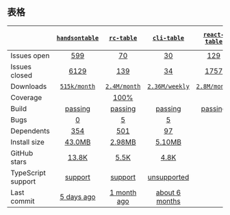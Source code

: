 ## 表格
|   | [`handsontable`][b0] | [`rc-table`][r0] | [`cli-table`][n0] | [`react-table`][k0] | [`@ant-design/pro-table`][a0] |
|---|:---:|:---:|:----:|:----:|:----:|
| Issues open           | [599][IO1] | [70][IO2] | [30][IO3] | [129][IO4] | [117][IO5] |
| Issues closed         | [6129][IC1] | [139][IC2] | [34][IC3] | [1757][IC4] | [2093][IC5] |
| Downloads             | [`515k/month`][DL1] | [`2.4M/month`][DL2] | [`2.36M/weekly`][DL3] | [`2.8M/month`][DL4] | [`23.19K/weekly`][DL5] |
| Coverage              |  | [100%][cover2] |  |  |  |
| Build                 | [passing][bd1] | [passing][bd2] | [passing][bd3] | [passing][bd4] | [unknown][bd5] |
| Bugs                  | [0][bug1] | [5][bug2] | [5][bug3] |
| Dependents            | [354][dep1] | [501][dep2] | [97][dep3] |
| Install size          | [43.0MB][IS1] | [2.98MB][IS2] | [5.10MB][IS3] |
| GitHub stars          | [13.8K][stars1] | [5.5K][stars2] | [4.8K][stars3] |
| TypeScript support    | [support][TS1] | [support][TS2] | [unsupported][TS3] |
| Last commit           | [5 days ago][commits1] | [1 month ago][commits2] | [about 6 months][commits3] |

[b0]: https://github.com/handsontable/handsontable
[r0]: https://github.com/react-component/table
[n0]: https://github.com/Automattic/cli-table
[k0]: https://github.com/tannerlinsley/react-table
[a0]: https://github.com/ant-design/pro-components

[IO1]: https://github.com/handsontable/handsontable/issues
[IO2]: https://github.com/react-component/table/issues
[IO3]: https://github.com/Automattic/cli-table/issues
[IO4]: https://github.com/tannerlinsley/react-table/issues
[IO5]: https://github.com/ant-design/pro-components/issues
[IC1]: https://github.com/handsontable/handsontable/issues
[IC2]: https://github.com/react-component/table/issues
[IC3]: https://github.com/Automattic/cli-table/issues
[IC4]: https://github.com/tannerlinsley/react-table/issues
[IC5]: https://github.com/ant-design/pro-components/issues

[DL1]: https://www.npmjs.com/package/handsontable
[DL2]: https://www.npmjs.com/package/rc-table
[DL3]: https://www.npmjs.com/package/cli-table
[DL4]: https://www.npmjs.com/package/react-table
[DL5]: https://www.npmjs.com/package/@ant-design/pro-table

[cover2]: https://codecov.io/gh/react-component/table/branch/master

[bd1]: https://travis-ci.org/github/handsontable/handsontable
[bd2]: https://travis-ci.org/github/react-component/table
[bd3]: https://travis-ci.org/github/Automattic/cli-table
[bd4]: https://travis-ci.org/github/tannerlinsley/react-table
[bd5]: https://travis-ci.org/github/ant-design/pro-components

[bug1]: https://github.com/react-grid-layout/react-grid-layout/issues
[bug2]: https://github.com/angular/flex-layout/issues?page=1&q=is%3Aissue+is%3Aopen
[bug3]: https://github.com/jbaysolutions/vue-grid-layout/issues

[dep1]: https://www.npmjs.com/package/react-grid-layout
[dep2]: https://www.npmjs.com/package/@angular/flex-layout
[dep3]: https://www.npmjs.com/package/vue-grid-layout

[IS1]: https://packagephobia.com/result?p=react-grid-layout
[IS2]: https://packagephobia.com/result?p=@angular/flex-layout
[IS3]: https://packagephobia.com/result?p=react-grid-layout

[stars1]: https://github.com/react-grid-layout/react-grid-layout/stargazers
[stars2]: https://github.com/angular/flex-layout/stargazers
[stars3]: https://github.com/jbaysolutions/vue-grid-layout/stargazers

[TS1]: https://www.npmjs.com/package/@types/react-grid-layout
[TS2]: https://github.com/angular/flex-layout
[TS3]: https://github.com/jbaysolutions/vue-grid-layout/search?l=vue

[commits1]: https://github.com/react-grid-layout/react-grid-layout/commits
[commits2]: https://github.com/angular/flex-layout/commits
[commits3]: https://github.com/jbaysolutions/vue-grid-layout/commits